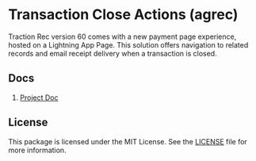 # Transaction Close Actions (agrec)

Traction Rec version 60 comes with a new payment page experience, hosted on a Lightning App Page. This solution offers navigation to related records and email receipt delivery when a transaction is closed.

## Docs

1. [Project Doc](https://quip.com/u7DLAXeg70LY/Transaction-Close-Actions-agrec)

## License
This package is licensed under the MIT License. See the [LICENSE](LICENSE.md) file for more information.